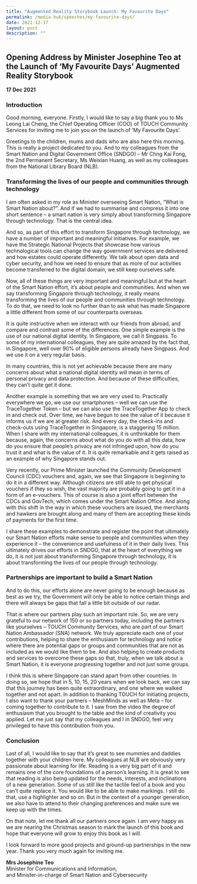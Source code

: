 ```yaml
---
title: "Augmented Reality Storybook Launch: My Favourite Days"
permalink: /media-hub/speeches/my-favourite-days/
date: 2021-12-17
layout: post
description: ""
---
```

## Opening Address by Minister Josephine Teo at the Launch of  ‘My Favourite Days’ Augmented Reality Storybook

**17 Dec 2021**

### Introduction

Good morning, everyone. Firstly, I would like to say a big thank you to Ms Leong Lai Cheng, the Chief Operating Officer (COO) of TOUCH Community Services for inviting me to join you on the launch of ‘My Favourite Days’.

Greetings to the children, mums and dads who are also here this morning. This is really a project dedicated to you. And to my colleagues from the Smart Nation and Digital Government Office (SNDGO) – Mr Chng Kai Fong, the 2nd Permanent Secretary, Ms Weixian Huang, as well as my colleagues from the National Library Board (NLB). 

### Transforming the lives of our people and communities through technology

I am often asked in my role as Minister overseeing Smart Nation, “What is Smart Nation about?”. And if we had to summarise and compress it into one short sentence – a smart nation is very simply about transforming Singapore through technology. That is the central idea. 

And so, as part of this effort to transform Singapore through technology, we have a number of important and meaningful initiatives. For example, we have the Strategic National Projects that showcase how various technological tools can change the way government services are delivered and how estates could operate differently. We talk about open data and cyber security, and how we need to ensure that as more of our activities become transferred to the digital domain, we still keep ourselves safe. 

Now, all of these things are very important and meaningful but at the heart of the Smart Nation effort, it’s about people and communities. And when we say transforming Singapore through technology, it really means transforming the lives of our people and communities through technology. To do that, we need to look no further than to ask what has made Singapore a little different from some of our counterparts overseas. 

It is quite instructive when we interact with our friends from abroad, and compare and contrast some of the differences. One simple example is the use of our national digital identity. In Singapore, we call it Singpass. To some of my international colleagues, they are quite amazed by the fact that, in Singapore, well over 90% of eligible persons already have Singpass. And we use it on a very regular basis. 

In many countries, this is not yet achievable because there are many concerns about what a national digital identity will mean in terms of personal privacy and data protection. And because of these difficulties, they can’t quite get it done. 

Another example is something that we are very used to. Practically everywhere we go, we use our smartphones – well we can use the TraceTogether Token – but we can also use the TraceTogether App to check in and check out. Over time, we have begun to see the value of it because it informs us if we are at greater risk. And every day, the check-ins and check-outs using TraceTogether in Singapore, is a staggering 15 million. When I share with my international colleagues, it is unthinkable for them because, again, the concerns about what do you do with all this data, how do you ensure that people’s privacy are not infringed upon, how do you trust it and what is the value of it. It is quite remarkable and it gets raised as an example of why Singapore stands out.

Very recently, our Prime Minister launched the Community Development Council (CDC) vouchers and, again, we see that Singapore is beginning to do it in a different way. Although citizens are still able to get physical vouchers if they so wish, the vast majority are probably going to get it in a form of an e-vouchers. This of course is also a joint effort between the CDCs and GovTech, which comes under the Smart Nation Office. And along with this shift in the way in which these vouchers are issued, the merchants and hawkers are brought along and many of them are accepting these kinds of payments for the first time. 

I share these examples to demonstrate and register the point that ultimately our Smart Nation efforts make sense to people and communities when they experience it – the convenience and usefulness of it in their daily lives. This ultimately drives our efforts in SNDGO, that at the heart of everything we do, it is not just about transforming Singapore through technology, it is about transforming the lives of our people through technology.

### Partnerships are important to build a Smart Nation 

And to do this, our efforts alone are never going to be enough because as best as we try, the Government will only be able to notice certain things and there will always be gaps that fall a little bit outside of our radar. 

That is where our partners play such an important role. So, we are very grateful to our network of 150 or so partners today, including the partners like yourselves – TOUCH Community Services, who are part of our Smart Nation Ambassador (SNA) network. We truly appreciate each one of your contributions, helping to share the enthusiasm for technology and notice where there are potential gaps or groups and communities that are not as included as we would like them to be. And also helping to create products and services to overcome these gaps so that, truly, when we talk about a Smart Nation, it is everyone progressing together and not just some groups. 

I think this is where Singapore can stand apart from other countries. In doing so, we hope that in 5, 10, 15, 20 years when we look back, we can say that this journey has been quite extraordinary, and one where we walked together and not apart. In addition to thanking TOUCH for initiating projects, I also want to thank your partners – MeshMinds as well as Meta – for coming together to contribute to it. I saw from the video the degree of enthusiasm that you brought to the table and the kind of creativity you applied. Let me just say that my colleagues and I in SNDGO, feel very privileged to have this contribution from you. 

### Conclusion

Last of all, I would like to say that it’s great to see mummies and daddies together with your children here. My colleagues at NLB are obviously very passionate about learning for life. Reading is a very big part of it and remains one of the core foundations of a person’s learning. It is great to see that reading is also being updated for the needs, interests, and inclinations of a new generation. Some of us still like the tactile feel of a book and you can’t quite replace it. You would like to be able to make markings. I still do that, use a highlighter and so on. But in the context of a younger generation, we also have to attend to their changing preferences and make sure we keep up with the times. 

On that note, let me thank all our partners once again. I am very happy as we are nearing the Christmas season to mark the launch of this book and hope that everyone will grow to enjoy this book as I will. 

I look forward to more good projects and ground-up partnerships in the new year. Thank you very much again for inviting me.

**Mrs Josephine Teo**<br>
Minister for Communications and Information,<br>
and Minister-in-charge of Smart Nation and Cybersecurity